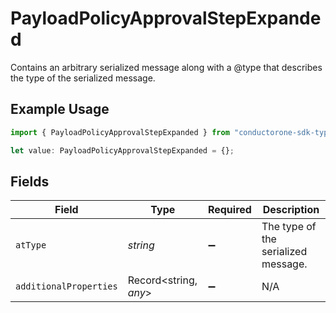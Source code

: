 # PayloadPolicyApprovalStepExpanded

Contains an arbitrary serialized message along with a @type that describes the type of the serialized message.

## Example Usage

```typescript
import { PayloadPolicyApprovalStepExpanded } from "conductorone-sdk-typescript/sdk/models/shared";

let value: PayloadPolicyApprovalStepExpanded = {};
```

## Fields

| Field                               | Type                                | Required                            | Description                         |
| ----------------------------------- | ----------------------------------- | ----------------------------------- | ----------------------------------- |
| `atType`                            | *string*                            | :heavy_minus_sign:                  | The type of the serialized message. |
| `additionalProperties`              | Record<string, *any*>               | :heavy_minus_sign:                  | N/A                                 |